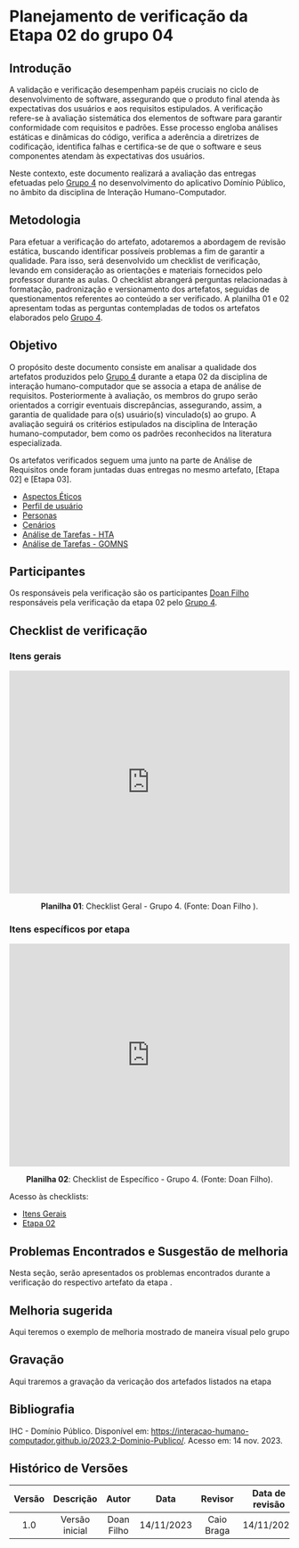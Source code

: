 # **Planejamento de verificação da Etapa 02 do grupo 04**

## **Introdução**

A validação e verificação desempenham papéis cruciais no ciclo de desenvolvimento de software, assegurando que o produto final atenda às expectativas dos usuários e aos requisitos estipulados. A verificação refere-se à avaliação sistemática dos elementos de software para garantir conformidade com requisitos e padrões. Esse processo engloba análises estáticas e dinâmicas do código, verifica a aderência a diretrizes de codificação, identifica falhas e certifica-se de que o software e seus componentes atendam às expectativas dos usuários.

Neste contexto, este documento realizará a avaliação das entregas efetuadas pelo [Grupo 4](https://interacao-humano-computador.github.io/2023.2-Dominio-Publico/) no desenvolvimento do aplicativo Domínio Público, no âmbito da disciplina de Interação Humano-Computador.

## **Metodologia**

Para efetuar a verificação do artefato, adotaremos a abordagem de revisão estática, buscando identificar possíveis problemas a fim de garantir a qualidade. Para isso, será desenvolvido um checklist de verificação, levando em consideração as orientações e materiais fornecidos pelo professor durante as aulas. O checklist abrangerá perguntas relacionadas à formatação, padronização e versionamento dos artefatos, seguidas de questionamentos referentes ao conteúdo a ser verificado. A planilha 01 e 02 apresentam todas as perguntas contempladas de todos os artefatos elaborados pelo [Grupo 4](https://interacao-humano-computador.github.io/2023.2-Dominio-Publico/).

## **Objetivo**

O propósito deste documento consiste em analisar a qualidade dos artefatos produzidos pelo [Grupo 4](https://interacao-humano-computador.github.io/2023.2-Dominio-Publico/) durante a etapa 02 da disciplina de interação humano-computador que se associa a etapa de análise de requisitos. Posteriormente à avaliação, os membros do grupo serão orientados a corrigir eventuais discrepâncias, assegurando, assim, a garantia de qualidade para o(s) usuário(s) vinculado(s) ao grupo. A avaliação seguirá os critérios estipulados na disciplina de Interação humano-computador, bem como os padrões reconhecidos na literatura especializada.

Os artefatos verificados seguem uma junto na parte de Análise de Requisitos onde foram juntadas duas entregas no mesmo artefato, [Etapa 02] e [Etapa 03].

- [Aspectos Éticos](https://interacao-humano-computador.github.io/2023.2-Dominio-Publico/analise_de_requisitos/aspectos_eticos/)
- [Perfil de usuário](https://interacao-humano-computador.github.io/2023.2-Dominio-Publico/analise_de_requisitos/perfil_de_usuario/)
- [Personas](https://interacao-humano-computador.github.io/2023.2-Dominio-Publico/analise_de_requisitos/personas/)
- [Cenários](https://interacao-humano-computador.github.io/2023.2-Dominio-Publico/analise_de_requisitos/cenarios/)
- [Análise de Tarefas - HTA](https://interacao-humano-computador.github.io/2023.2-Dominio-Publico/analise_de_requisitos/analise_de_tarefas/hta/)
- [Análise de Tarefas - GOMNS](https://interacao-humano-computador.github.io/2023.2-Dominio-Publico/analise_de_requisitos/analise_de_tarefas/goms/)

## **Participantes**

Os responsáveis pela verificação são os participantes [Doan Filho](https://github.com/FilhoDoan) responsáveis pela verificação da etapa 02 pelo  [Grupo 4](https://interacao-humano-computador.github.io/2023.2-Dominio-Publico/).

## **Checklist de verificação**

### **Itens gerais**

<iframe src="https://docs.google.com/spreadsheets/d/e/2PACX-1vRosc4EhCubuK631zfmVzmzzqXcTlcza-m16-LLkAexbM2Nlods5Zdun204FAqC4yDGXfk8TSLPlul6/pubhtml?gid=0&single=true"width="100%" height="400" frameborder="0" scrolling="no"></iframe>

<div align="center">
<p> <b>Planilha 01</b>: Checklist Geral - Grupo 4. (Fonte: Doan Filho ). </p>
</div>

### **Itens específicos por etapa**

<iframe src="https://docs.google.com/spreadsheets/d/e/2PACX-1vRCJw9U26luzRcnvpcA0rUzpFMrafHp3msMymAuWaNZgdRcWj2Sfv0sflz1ufGU5EmteX17EulWtWkF/pubhtml?gid=0&amp;single=true&amp;widget=true&amp;headers=false"width="100%" height="400" frameborder="0" scrolling="no"></iframe>

<div align="center">
<p> <b>Planilha 02</b>: Checklist de Específico - Grupo 4. (Fonte: Doan Filho). </p>
</div>

Acesso às checklists:

- [Itens Gerais](https://docs.google.com/spreadsheets/d/1IPek4jO6xHWaE3eM8urNbpq08WkMWDg3m1SppeeKNZA/edit?usp=sharing)
- [Etapa 02](https://docs.google.com/spreadsheets/d/1aKMvcUggYGwM6cnL-CTDqjgTNAWfYGI8DcQwcMRWqps/edit?usp=sharing)

## **Problemas Encontrados e Susgestão de melhoria**

Nesta seção, serão apresentados os problemas encontrados durante a verificação do respectivo artefato da etapa .

## **Melhoria sugerida**
Aqui teremos o exemplo de melhoria mostrado de maneira visual pelo grupo 

## **Gravação**
Aqui traremos a gravação da vericação dos artefados listados na etapa 

## **Bibliografia**

IHC - Domínio Público. Disponível em: <https://interacao-humano-computador.github.io/2023.2-Dominio-Publico/>. Acesso em: 14 nov. 2023.

## **Histórico de Versões**

| Versão |          Descrição              |     Autor      |      Data      |   Revisor     |    Data de revisão    |  
|:------:|:-------------------------------:|:--------------:|:--------------:|:-------------:|:---------------------:|
|  1.0   | Versão inicial | Doan Filho   |   14/11/2023   |  Caio Braga |      14/11/2023     |

